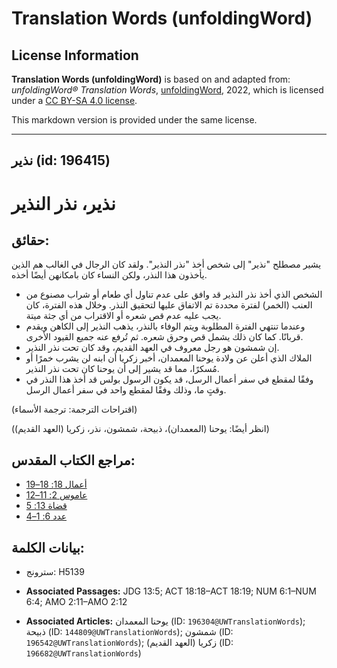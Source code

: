 # Translation Words (unfoldingWord)

## License Information

**Translation Words (unfoldingWord)** is based on and adapted from: _unfoldingWord® Translation Words_, [unfoldingWord](https://unfoldingword.org/utw), 2022, which is licensed under a [CC BY-SA 4.0 license](https://creativecommons.org/licenses/by-sa/4.0/legalcode.en).

This markdown version is provided under the same license.



--------------------------------

## نذير (id: 196415)

نذير، نذر النذير
================

حقائق:
------

يشير مصطلح "نذير" إلى شخص أخذ "نذر النذير". ولقد كان الرجال في الغالب هم الذين يأخذون هذا النذر، ولكن النساء كان بامكانهن أيضًا أخذه.

* الشخص الذي أخذ نذر النذير قد وافق على عدم تناول أي طعام أو شراب مصنوع من العنب (الخمر) لفترة محددة تم الاتفاق عليها لتحقيق النذر. وخلال هذه الفترة، كان يجب عليه عدم قص شعره أو الاقتراب من أي جثة ميتة.
* وعندما تنتهي الفترة المطلوبة ويتم الوفاء بالنذر، يذهب النذير إلى الكاهن ويقدم قربانًا. كما كان ذلك يشمل قص وحرق شعره. ثم تُرفع عنه جميع القيود الأخرى.
* إن شمشون هو رجل معروف في العهد القديم، وقد كان تحت نذر النذير.
* الملاك الذي أعلن عن ولادة يوحنا المعمدان، أخبر زكريا أن ابنه لن يشرب خمرًا أو مُسكرًا، مما قد يشير إلى أن يوحنا كان تحت نذر النذير.
* وفقًا لمقطع في سفر أعمال الرسل، قد يكون الرسول بولس قد أخذ هذا النذر في وقتٍ ما، وذلك وفقًا لمقطع واحد في سفر أعمال الرسل.

(اقتراحات الترجمة: ترجمة الأسماء)

(انظر أيضًا: يوحنا (المعمدان)، ذبيحة، شمشون، نذر، زكريا (العهد القديم))

مراجع الكتاب المقدس:
--------------------

* [أعمال 18: 18–19](https://ref.ly/Acts18:18-Acts18:19)
* [عاموس 2: 11–12](https://ref.ly/Amos2:11-Amos2:12)
* [قضاة 13: 5](https://ref.ly/Judg13:5)
* [عدد 6: 1–4](https://ref.ly/Num6:1-Num6:4)

بيانات الكلمة:
--------------

* سترونج: H5139

* **Associated Passages:** JDG 13:5; ACT 18:18–ACT 18:19; NUM 6:1–NUM 6:4; AMO 2:11–AMO 2:12
* **Associated Articles:** يوحنا المعمدان (ID: `196304@UWTranslationWords`); ذبيحة (ID: `144809@UWTranslationWords`); شمشون (ID: `196542@UWTranslationWords`); زكريا (العهد القديم) (ID: `196682@UWTranslationWords`)


